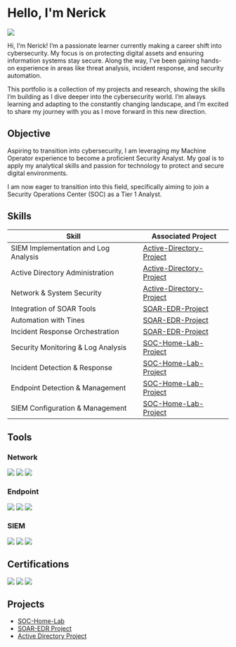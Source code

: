 # Hello, I'm Nerick
<a href="https://www.linkedin.com/in/nerick-martinez-1a3995171/"><img src="https://img.shields.io/badge/-LinkedIn-0072b1?&style=for-the-badge&logo=linkedin&logoColor=white" /></a>

Hi, I’m Nerick! I’m a passionate learner currently making a career shift into cybersecurity. My focus is on protecting digital assets and ensuring information systems stay secure. Along the way, I've been gaining hands-on experience in areas like threat analysis, incident response, and security automation.

This portfolio is a collection of my projects and research, showing the skills I’m building as I dive deeper into the cybersecurity world. I’m always learning and adapting to the constantly changing landscape, and I’m excited to share my journey with you as I move forward in this new direction.
## Objective
Aspiring to transition into cybersecurity, I am leveraging my Machine Operator experience to become a proficient Security Analyst. My goal is to apply my analytical skills and passion for technology to protect and secure digital environments.

I am now eager to transition into this field, specifically aiming to join a Security Operations Center (SOC) as a Tier 1 Analyst.

## Skills

| Skill                                         | Associated Project         |
|-----------------------------------------------|----------------------------|
| SIEM Implementation and Log Analysis  | <a href="https://github.com/nerickmtz/Active-Directory-Project">Active-Directory-Project</a>|
| Active Directory Administration | <a href="https://github.com/nerickmtz/Active-Directory-Project">Active-Directory-Project</a>|
| Network & System Security       | <a href="https://github.com/nerickmtz/Active-Directory-Project">Active-Directory-Project</a>|
| Integration of SOAR Tools      | <a href="https://github.com/nerickmtz/SOAR-EDR-Project">SOAR-EDR-Project</a>|
| Automation with Tines          | <a href="https://github.com/nerickmtz/SOAR-EDR-Project">SOAR-EDR-Project</a>|
| Incident Response Orchestration | <a href="https://github.com/nerickmtz/SOAR-EDR-Project">SOAR-EDR-Project</a>|
| Security Monitoring & Log Analysis | <a href="https://github.com/nerickmtz/SOC-Home-Lab-Project">SOC-Home-Lab-Project</a>|
| Incident Detection & Response | <a href="https://github.com/nerickmtz/SOC-Home-Lab-Project">SOC-Home-Lab-Project</a>|
| Endpoint Detection & Management | <a href="https://github.com/nerickmtz/SOC-Home-Lab-Project">SOC-Home-Lab-Project</a>|
| SIEM Configuration & Management | <a href="https://github.com/nerickmtz/SOC-Home-Lab-Project">SOC-Home-Lab-Project</a>|

## Tools

### Network
<div>
    <img src="https://img.shields.io/badge/-Wireshark-1679A7?&style=for-the-badge&logo=Wireshark&logoColor=white" />
    <img src="https://img.shields.io/badge/-Suricata-EF3B2D?&style=for-the-badge&logo=Suricata&logoColor=white" />
    <img src="https://img.shields.io/badge/-Zeek-777BB4?&style=for-the-badge&logo=Zeek&logoColor=white" />
</div>

### Endpoint
<div>
    <img src="https://img.shields.io/badge/-Wazuh-00A4EF?style=for-the-badge&logo=Wazuh&logoColor=white" />
    <img src="https://img.shields.io/badge/-Elastic-005571?&style=for-the-badge&logo=Elastic&logoColor=white" />
    <img src="https://img.shields.io/badge/-Lima%20Charlie-000000?&style=for-the-badge&logo=LimaCharlie&logoColor=white" />
</div>

### SIEM
<div>
    <img src="https://img.shields.io/badge/-Splunk-000000?&style=for-the-badge&logo=Splunk&logoColor=white" />
    <img src="https://img.shields.io/badge/-Elastic-005571?&style=for-the-badge&logo=Elastic&logoColor=white" />
    <img src="https://img.shields.io/badge/-Wazuh-ADD8E6?&style=for-the-badge&logo=Wazuh&logoColor=white" />
</div>

## Certifications

<div>
<img src="https://img.shields.io/badge/-Google_Cybersecurity_Certificate-4285F4?style=for-the-badge&logo=google&logoColor=white" />
<img src="https://img.shields.io/badge/-Security%2B-FF0000?&style=for-the-badge&logo=CompTIA&logoColor=white" />
<img src="https://img.shields.io/badge/-Blue_Team_Level_One-007ACC?style=for-the-badge&logo=security&logoColor=white" />

</div>

## Projects
- [SOC-Home-Lab](https://github.com/nerickmtz/SOC-Home-Lab-Project)
- [SOAR-EDR Project](https://github.com/nerickmtz/SOAR-EDR-Project)
- [Active Directory Project](https://github.com/nerickmtz/Active-Directory-Project)

  

